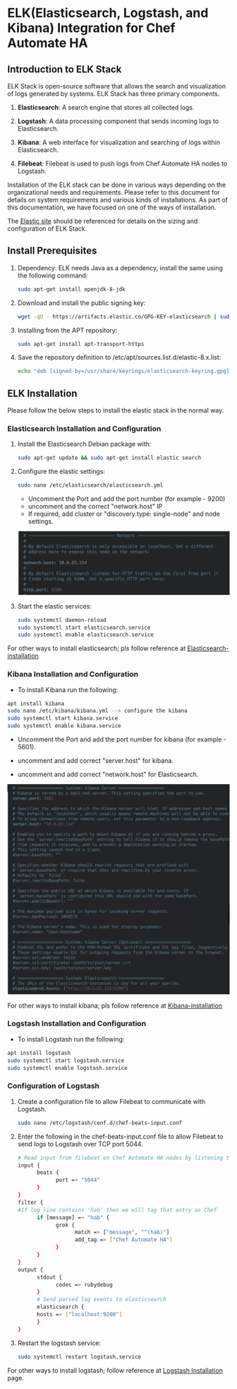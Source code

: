 # ELK(Elasticsearch, Logstash, and Kibana) Integration for Chef Automate HA

## Introduction to ELK Stack

ELK Stack is open-source software that allows the search and visualization of logs generated by systems. ELK Stack has three primary components.

1. **Elasticsearch**: A search engine that stores all collected logs.

1. **Logstash**: A data processing component that sends incoming logs to Elasticsearch.

1. **Kibana**: A web interface for visualization and searching of logs within Elasticsearch.

1. **Filebeat**: Filebeat is used to push logs from Chef Automate HA nodes to Logstash.

Installation of the ELK stack can be done in various ways depending on the organizational needs and requirements. Please refer to this document for details on system requirements and various kinds of installations. As part of this documentation, we have focused on one of the ways of installation.

The [Elastic site](https://elastic.co) should be referenced for details on the sizing and configuration of ELK Stack.

## Install Prerequisites

1. Dependency: ELK needs Java as a dependency, install the same using the following command:

      ```sh
      sudo apt-get install openjdk-8-jdk
      ```

1. Download and install the public signing key:

      ```sh
      wget -qO - https://artifacts.elastic.co/GPG-KEY-elasticsearch | sudo gpg --dearmor -o /usr/share/keyrings/elasticsearch-keyring.gpg
      ```

1. Installing from the APT repository:

      ```sh
      sudo apt-get install apt-transport-https
      ```

1. Save the repository definition to /etc/apt/sources.list.d/elastic-8.x.list:

      ```sh
      echo "deb [signed-by=/usr/share/keyrings/elasticsearch-keyring.gpg] https://artifacts.elastic.co/packages/8.x/apt stable main" | sudo tee /etc/apt/sources.list.d/elastic-8.x.list
      ```

## ELK Installation

Please follow the below steps to install the elastic stack in the normal way.

### Elasticsearch Installation and Configuration

1. Install the Elasticsearch Debian package with:

      ```sh
      sudo apt-get update && sudo apt-get install elastic search
      ```

1. Configure the elastic settings:

      ```sh
      sudo nano /etc/elasticsearch/elasticsearch.yml
      ```

      * Uncomment the Port and add the port number (for example - 9200)
      * uncomment and  the correct "network.host" IP
      * If required, add cluster or "discovery.type: single-node" and node settings.

      ![Elastic-configure](images/Elastic-configure.png)

1. Start the elastic services:

      ```sh
      sudo systemctl daemon-reload
      sudo systemctl start elasticsearch.service
      sudo systemctl enable elasticsearch.service
      ```

For other ways to install elasticsearch; pls follow reference at [Elasticsearch-installation](https://www.elastic.co/guide/en/elasticsearch/reference/current/install-elasticsearch.html)

### Kibana Installation and Configuration

* To install Kibana run the following:

```sh
apt install kibana
sudo nano /etc/kibana/kibana.yml --> configure the kibana
sudo systemctl start kibana.service
sudo systemctl enable kibana.service
```

* Uncomment the Port and add the port number for kibana (for example - 5601).

* uncomment and add correct "server.host" for kibana.

* uncomment and add correct "network.host" for Elasticsearch.

![Elastic-configure](images/Kibana-configure.png)

For other ways to install kibana; pls follow reference at [Kibana-installation](https://www.elastic.co/guide/en/kibana/current/install.html)

### Logstash Installation and Configuration

* To install Logstash run the following:

```sh
apt install logstash
sudo systemctl start logstash.service
sudo systemctl enable logstash.service
```

### Configuration of Logstash

1. Create a configuration file to allow Filebeat to communicate with Logstash.

      ```sh
      sudo nano /etc/logstash/conf.d/chef-beats-input.conf
      ```

1. Enter the following in the chef-beats-input.conf file to allow Filebeat to send logs to Logstash over TCP port 5044.

      ```sh
      # Read input from filebeat on Chef Automate HA nodes by listening to port 5044 on which filebeat will send the data
      input {
            beats {
                  port => "5044"
            }
      }
      filter {
      #If log line contains 'hab' then we will tag that entry as Chef
            if [message] =~ "hab" {
                  grok {
                        match => ["message", "^(hab)"]
                        add_tag => ["Chef Automate HA"]
                  }
            }
      }
      output {
            stdout {
                  codec => rubydebug
            }
            # Send parsed log events to elasticsearch
            elasticsearch {
            hosts => ["localhost:9200"]
            }
      }
      ```

1. Restart the logstash service:

      ```sh
      sudo systemctl restart logstash.service
      ```

For other ways to install logstash; follow reference at [Logstash Installation](https://www.elastic.co/guide/en/logstash/current/installing-logstash.html) page.
